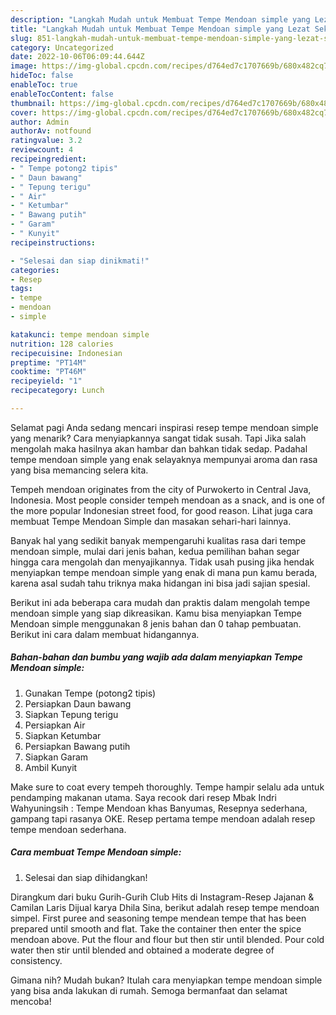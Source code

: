 ```yaml
---
description: "Langkah Mudah untuk Membuat Tempe Mendoan simple yang Lezat Sekali, Buat Buka Puasa Enak Banget"
title: "Langkah Mudah untuk Membuat Tempe Mendoan simple yang Lezat Sekali, Buat Buka Puasa Enak Banget"
slug: 851-langkah-mudah-untuk-membuat-tempe-mendoan-simple-yang-lezat-sekali-buat-buka-puasa-enak-banget
category: Uncategorized
date: 2022-10-06T06:09:44.644Z
image: https://img-global.cpcdn.com/recipes/d764ed7c1707669b/680x482cq70/tempe-mendoan-simple-foto-resep-utama.jpg
hideToc: false
enableToc: true
enableTocContent: false
thumbnail: https://img-global.cpcdn.com/recipes/d764ed7c1707669b/680x482cq70/tempe-mendoan-simple-foto-resep-utama.jpg
cover: https://img-global.cpcdn.com/recipes/d764ed7c1707669b/680x482cq70/tempe-mendoan-simple-foto-resep-utama.jpg
author: Admin
authorAv: notfound
ratingvalue: 3.2
reviewcount: 4
recipeingredient:
- " Tempe potong2 tipis"
- " Daun bawang"
- " Tepung terigu"
- " Air"
- " Ketumbar"
- " Bawang putih"
- " Garam"
- " Kunyit"
recipeinstructions:

- "Selesai dan siap dinikmati!"
categories:
- Resep
tags:
- tempe
- mendoan
- simple

katakunci: tempe mendoan simple 
nutrition: 128 calories
recipecuisine: Indonesian
preptime: "PT14M"
cooktime: "PT46M"
recipeyield: "1"
recipecategory: Lunch

---
```



Selamat pagi Anda sedang mencari inspirasi resep tempe mendoan simple yang menarik? Cara menyiapkannya sangat tidak susah. Tapi Jika salah mengolah maka hasilnya akan hambar dan bahkan tidak sedap. Padahal tempe mendoan simple yang enak selayaknya mempunyai aroma dan rasa yang bisa memancing selera kita.


Tempeh mendoan originates from the city of Purwokerto in Central Java, Indonesia. Most people consider tempeh mendoan as a snack, and is one of the more popular Indonesian street food, for good reason. Lihat juga cara membuat Tempe Mendoan Simple dan masakan sehari-hari lainnya.

Banyak hal yang sedikit banyak mempengaruhi kualitas rasa dari tempe mendoan simple, mulai dari jenis bahan, kedua pemilihan bahan segar hingga cara mengolah dan menyajikannya. Tidak usah pusing jika hendak menyiapkan tempe mendoan simple yang enak di mana pun kamu berada, karena asal sudah tahu triknya maka hidangan ini bisa jadi sajian spesial.


Berikut ini ada beberapa cara mudah dan praktis dalam mengolah tempe mendoan simple yang siap dikreasikan. Kamu bisa menyiapkan Tempe Mendoan simple menggunakan 8 jenis bahan dan 0 tahap pembuatan. Berikut ini cara dalam membuat hidangannya.

<!--inarticleads1-->

##### Bahan-bahan dan bumbu yang wajib ada dalam menyiapkan Tempe Mendoan simple:

1. Gunakan  Tempe (potong2 tipis)
1. Persiapkan  Daun bawang
1. Siapkan  Tepung terigu
1. Persiapkan  Air
1. Siapkan  Ketumbar
1. Persiapkan  Bawang putih
1. Siapkan  Garam
1. Ambil  Kunyit


Make sure to coat every tempeh thoroughly. Tempe hampir selalu ada untuk pendamping makanan utama. Saya recook dari resep Mbak Indri Wahyuningsih : Tempe Mendoan khas Banyumas, Resepnya sederhana, gampang tapi rasanya OKE. Resep pertama tempe mendoan adalah resep tempe mendoan sederhana. 

<!--inarticleads2-->

##### Cara membuat Tempe Mendoan simple:


1. Selesai dan siap dihidangkan!

Dirangkum dari buku Gurih-Gurih Club Hits di Instagram-Resep Jajanan &amp; Camilan Laris Dijual karya Dhila Sina, berikut adalah resep tempe mendoan simpel. First puree and seasoning tempe mendean tempe that has been prepared until smooth and flat. Take the container then enter the spice mendoan above. Put the flour and flour but then stir until blended. Pour cold water then stir until blended and obtained a moderate degree of consistency. 

Gimana nih? Mudah bukan? Itulah cara menyiapkan tempe mendoan simple yang bisa anda lakukan di rumah. Semoga bermanfaat dan selamat mencoba!
